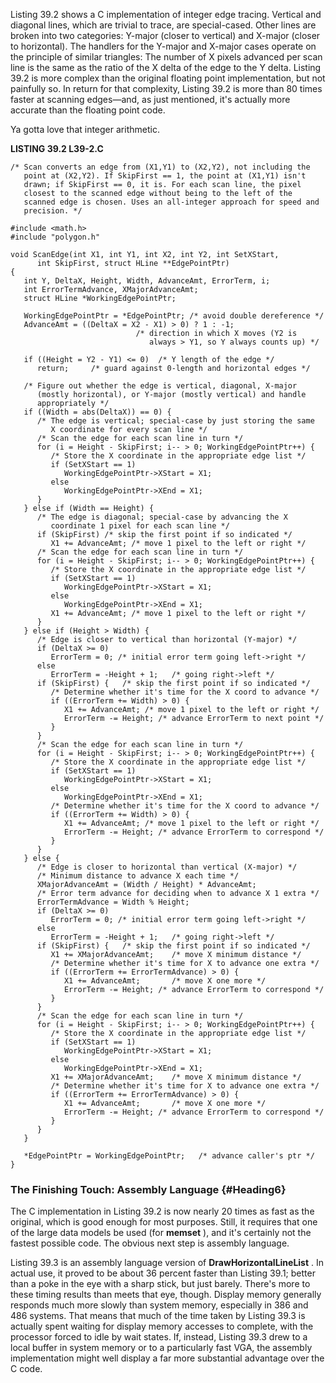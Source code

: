Listing 39.2 shows a C implementation of integer edge tracing. Vertical
and diagonal lines, which are trivial to trace, are special-cased. Other
lines are broken into two categories: Y-major (closer to vertical) and
X-major (closer to horizontal). The handlers for the Y-major and X-major
cases operate on the principle of similar triangles: The number of X
pixels advanced per scan line is the same as the ratio of the X delta of
the edge to the Y delta. Listing 39.2 is more complex than the original
floating point implementation, but not painfully so. In return for that
complexity, Listing 39.2 is more than 80 times faster at scanning
edges—and, as just mentioned, it's actually more accurate than the
floating point code.

Ya gotta love that integer arithmetic.

**LISTING 39.2 L39-2.C**

    /* Scan converts an edge from (X1,Y1) to (X2,Y2), not including the
       point at (X2,Y2). If SkipFirst == 1, the point at (X1,Y1) isn't
       drawn; if SkipFirst == 0, it is. For each scan line, the pixel
       closest to the scanned edge without being to the left of the
       scanned edge is chosen. Uses an all-integer approach for speed and
       precision. */

    #include <math.h>
    #include "polygon.h"

    void ScanEdge(int X1, int Y1, int X2, int Y2, int SetXStart,
          int SkipFirst, struct HLine **EdgePointPtr)
    {
       int Y, DeltaX, Height, Width, AdvanceAmt, ErrorTerm, i;
       int ErrorTermAdvance, XMajorAdvanceAmt;
       struct HLine *WorkingEdgePointPtr;

       WorkingEdgePointPtr = *EdgePointPtr; /* avoid double dereference */
       AdvanceAmt = ((DeltaX = X2 - X1) > 0) ? 1 : -1;
                                /* direction in which X moves (Y2 is
                                   always > Y1, so Y always counts up) */

       if ((Height = Y2 - Y1) <= 0)  /* Y length of the edge */
          return;     /* guard against 0-length and horizontal edges */

       /* Figure out whether the edge is vertical, diagonal, X-major
          (mostly horizontal), or Y-major (mostly vertical) and handle
          appropriately */
       if ((Width = abs(DeltaX)) == 0) {
          /* The edge is vertical; special-case by just storing the same
             X coordinate for every scan line */
          /* Scan the edge for each scan line in turn */
          for (i = Height - SkipFirst; i-- > 0; WorkingEdgePointPtr++) {
             /* Store the X coordinate in the appropriate edge list */
             if (SetXStart == 1)
                WorkingEdgePointPtr->XStart = X1;
             else
                WorkingEdgePointPtr->XEnd = X1;
          }
       } else if (Width == Height) {
          /* The edge is diagonal; special-case by advancing the X
             coordinate 1 pixel for each scan line */
          if (SkipFirst) /* skip the first point if so indicated */
             X1 += AdvanceAmt; /* move 1 pixel to the left or right */
          /* Scan the edge for each scan line in turn */
          for (i = Height - SkipFirst; i-- > 0; WorkingEdgePointPtr++) {
             /* Store the X coordinate in the appropriate edge list */
             if (SetXStart == 1)
                WorkingEdgePointPtr->XStart = X1;
             else
                WorkingEdgePointPtr->XEnd = X1;
             X1 += AdvanceAmt; /* move 1 pixel to the left or right */
          }
       } else if (Height > Width) {
          /* Edge is closer to vertical than horizontal (Y-major) */
          if (DeltaX >= 0)
             ErrorTerm = 0; /* initial error term going left->right */
          else
             ErrorTerm = -Height + 1;   /* going right->left */
          if (SkipFirst) {   /* skip the first point if so indicated */
             /* Determine whether it's time for the X coord to advance */
             if ((ErrorTerm += Width) > 0) {
                X1 += AdvanceAmt; /* move 1 pixel to the left or right */
                ErrorTerm -= Height; /* advance ErrorTerm to next point */
             }
          }
          /* Scan the edge for each scan line in turn */
          for (i = Height - SkipFirst; i-- > 0; WorkingEdgePointPtr++) {
             /* Store the X coordinate in the appropriate edge list */
             if (SetXStart == 1)
                WorkingEdgePointPtr->XStart = X1;
             else
                WorkingEdgePointPtr->XEnd = X1;
             /* Determine whether it's time for the X coord to advance */
             if ((ErrorTerm += Width) > 0) {
                X1 += AdvanceAmt; /* move 1 pixel to the left or right */
                ErrorTerm -= Height; /* advance ErrorTerm to correspond */
             }
          }
       } else {
          /* Edge is closer to horizontal than vertical (X-major) */
          /* Minimum distance to advance X each time */
          XMajorAdvanceAmt = (Width / Height) * AdvanceAmt;
          /* Error term advance for deciding when to advance X 1 extra */
          ErrorTermAdvance = Width % Height;
          if (DeltaX >= 0)
             ErrorTerm = 0; /* initial error term going left->right */
          else
             ErrorTerm = -Height + 1;   /* going right->left */
          if (SkipFirst) {   /* skip the first point if so indicated */
             X1 += XMajorAdvanceAmt;    /* move X minimum distance */
             /* Determine whether it's time for X to advance one extra */
             if ((ErrorTerm += ErrorTermAdvance) > 0) {
                X1 += AdvanceAmt;       /* move X one more */
                ErrorTerm -= Height; /* advance ErrorTerm to correspond */
             }
          }
          /* Scan the edge for each scan line in turn */
          for (i = Height - SkipFirst; i-- > 0; WorkingEdgePointPtr++) {
             /* Store the X coordinate in the appropriate edge list */
             if (SetXStart == 1)
                WorkingEdgePointPtr->XStart = X1;
             else
                WorkingEdgePointPtr->XEnd = X1;
             X1 += XMajorAdvanceAmt;    /* move X minimum distance */
             /* Determine whether it's time for X to advance one extra */
             if ((ErrorTerm += ErrorTermAdvance) > 0) {
                X1 += AdvanceAmt;       /* move X one more */
                ErrorTerm -= Height; /* advance ErrorTerm to correspond */
             }
          }
       }

       *EdgePointPtr = WorkingEdgePointPtr;   /* advance caller's ptr */
    }

### The Finishing Touch: Assembly Language {#Heading6}

The C implementation in Listing 39.2 is now nearly 20 times as fast as
the original, which is good enough for most purposes. Still, it requires
that one of the large data models be used (for **memset** ), and it's
certainly not the fastest possible code. The obvious next step is
assembly language.

Listing 39.3 is an assembly language version of
**DrawHorizontalLineList** . In actual use, it proved to be about 36
percent faster than Listing 39.1; better than a poke in the eye with a
sharp stick, but just barely. There's more to these timing results than
meets that eye, though. Display memory generally responds much more
slowly than system memory, especially in 386 and 486 systems. That means
that much of the time taken by Listing 39.3 is actually spent waiting
for display memory accesses to complete, with the processor forced to
idle by wait states. If, instead, Listing 39.3 drew to a local buffer in
system memory or to a particularly fast VGA, the assembly implementation
might well display a far more substantial advantage over the C code.
